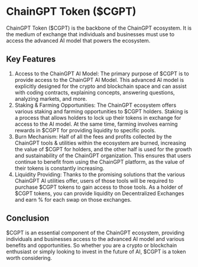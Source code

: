 # ChainGPT Token ($CGPT)

ChainGPT Token ($CGPT) is the backbone of the ChainGPT ecosystem. It is the medium of exchange that individuals and businesses must use to access the advanced AI model that powers the ecosystem.

## Key Features

1. Access to the ChainGPT AI Model: The primary purpose of $CGPT is to provide access to the ChainGPT AI Model. This advanced AI model is explicitly designed for the crypto and blockchain space and can assist with coding contracts, explaining concepts, answering questions, analyzing markets, and more.
2. Staking & Farming Opportunities: The ChainGPT ecosystem offers various staking and farming opportunities to $CGPT holders. Staking is a process that allows holders to lock up their tokens in exchange for access to the AI model. At the same time, farming involves earning rewards in $CGPT for providing liquidity to specific pools.
3. Burn Mechanism: Half of all the fees and profits collected by the ChainGPT tools & utilities within the ecosystem are burned, increasing the value of $CGPT for holders, and the other half is used for the growth and sustainability of the ChainGPT organization. This ensures that users continue to benefit from using the ChainGPT platform, as the value of their tokens is constantly increasing.
4. Liquidity Providing: Thanks to the promising solutions that the various ChainGPT AI utilities offer, users of those tools will be required to purchase $CGPT tokens to gain access to those tools. As a holder of $CGPT tokens, you can provide liquidity on Decentralized Exchanges and earn % for each swap on those exchanges.&#x20;

## Conclusion

$CGPT is an essential component of the ChainGPT ecosystem, providing individuals and businesses access to the advanced AI model and various benefits and opportunities. So whether you are a crypto or blockchain enthusiast or simply looking to invest in the future of AI, $CGPT is a token worth considering.

